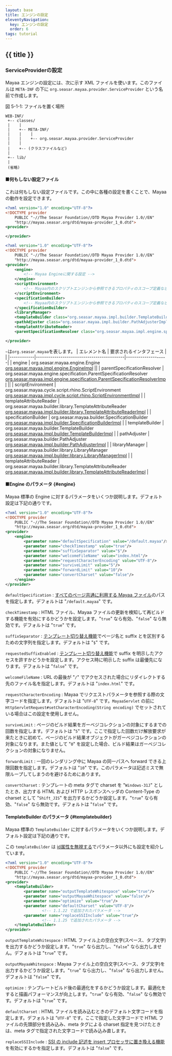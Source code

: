```yaml
---
layout: base
title: エンジンの設定
eleventyNavigation:
  key: エンジンの設定
  order: 6
tags: tutorial
---
```


## {{ title }}

### ServiceProviderの設定

Mayaa エンジンの設定には、次に示す XML ファイルを使います。このファイルは `META-INF` の下に `org.seasar.mayaa.provider.ServiceProvider` という名前で作成します。

図 5-1-1: ファイルを置く場所
```
WEB-INF/
 +-- classes/
 |    |
 |    +-- META-INF/
 |    |    |
 |    |    +-- org.seasar.mayaa.provider.ServiceProvider
 |    |
 |    +-- (クラスファイルなど)
 |
 +-- lib/
 |
 (省略)
```

#### ■何もしない設定ファイル

これは何もしない設定ファイルです。この中に各種の設定を書くことで、Mayaa の動作を設定できます。

```xml {data-filename=org.seasar.mayaa.provider.ServiceProvider}
<?xml version="1.0" encoding="UTF-8"?>
<!DOCTYPE provider
    PUBLIC "-//The Seasar Foundation//DTD Mayaa Provider 1.0//EN"
    "http://mayaa.seasar.org/dtd/mayaa-provider_1_0.dtd">
<provider>

</provider>
```

```xml {data-filename=org.seasar.mayaa.provider.ServiceProvider}
<?xml version="1.0" encoding="UTF-8"?>
<!DOCTYPE provider
    PUBLIC "-//The Seasar Foundation//DTD Mayaa Provider 1.0//EN"
    "http://mayaa.seasar.org/dtd/mayaa-provider_1_0.dtd">
<provider>
    <engine>
        <!-- Mayaa Engineに関する設定 -->
    </engine>
    <scriptEnvironment>
        <!-- Mayaa内のスクリプトエンジンから参照できるプロパティのスコープ定義など -->
    </scriptEnvironment>
    <specificationBuilder>
        <!-- Mayaa内のスクリプトエンジンから参照できるプロパティのスコープ定義など -->
    </specificationBuilder>
    <libraryManager>
    <templateBuilder class="org.seasar.mayaa.impl.builder.TemplateBuilderImpl">
    <pathAdjuster class="org.seasar.mayaa.impl.builder.PathAdjusterImpl">
    <templateAttributeReader>
    <parentSpecificationResolver class="org.seasar.mayaa.impl.engine.specification.ParentSpecificationResolverImpl">

</provider>
```

`~`は`org.seasar.mayaa`を表します。
| エレメント名 | 要求されるインタフェース                      | |
|------------|-------------------------------------------|--------------------|
| engine     | org.seasar.mayaa.engine.Engine            <br>[org.seasar.mayaa.impl.engine.EngineImpl](#engine) ||
| parentSpecificationResolver | org.seasar.mayaa.engine.specification.ParentSpecificationResolver <br> [org.seasar.mayaa.impl.engine.specification.ParentSpecificationResolverImpl](#parentSpecificationResolver) ||
| scriptEnvironment       | org.seasar.mayaa.cycle.script.rhino.ScriptEnvironment <br>[org.seasar.mayaa.impl.cycle.script.rhino.ScriptEnvironmentImpl](#scriptEnvironment) |
| templateAttributeReader | org.seasar.mayaa.builder.library.TemplateAttributeReader <br>[org.seasar.mayaa.impl.builder.library.TemplateAttributeReaderImpl](#templateAttributeReader) |
| specificationBuilder    | org.seasar.mayaa.builder.SpecificationBuilder <br>[org.seasar.mayaa.impl.builder.SpecificationBuilderImpl](#specificationBuilder) |
| templateBuilder         | org.seasar.mayaa.builder.TemplateBuilder<br>[org.seasar.mayaa.impl.builder.TemplateBuilderImpl](#templateBuilder) |
| pathAdjuster            | org.seasar.mayaa.builder.PathAdjuster<br>[org.seasar.mayaa.impl.builder.PathAdjusterImpl](/docs/settings/path_adjust_settings/) |
| libraryManager          | org.seasar.mayaa.builder.library.LibraryManager<br>[org.seasar.mayaa.impl.builder.library.LibraryManagerImpl](/docs/settings/library_manager/) |
| templateAttributeReader | org.seasar.mayaa.builder.library.TemplateAttributeReader<br>[org.seasar.mayaa.impl.builder.library.TemplateAttributeReaderImpl](#templateAttributeReader) |


#### ■Engine のパラメータ {#engine}

Mayaa 標準の Engine に対するパラメータをいくつか説明します。デフォルト設定は下記の通りです。


```xml {data-filename=org.seasar.mayaa.provider.ServiceProvider}
<?xml version="1.0" encoding="UTF-8"?>
<!DOCTYPE provider
    PUBLIC "-//The Seasar Foundation//DTD Mayaa Provider 1.0//EN"
    "http://mayaa.seasar.org/dtd/mayaa-provider_1_0.dtd">
<provider>
    <engine>
        <parameter name="defaultSpecification" value="/default.mayaa"/>
        <parameter name="checkTimestamp" value="true"/>
        <parameter name="suffixSeparator" value="$"/>
        <parameter name="welcomeFileName" value="index.html"/>
        <parameter name="requestCharacterEncoding" value="UTF-8"/>
        <parameter name="surviveLimit" value="5"/>
        <parameter name="forwardLimit" value="10"/>
        <parameter name="convertCharset" value="false"/>
    </engine>
</provider>
```

`defaultSpecification`
: <a href="/docs/default/">すべてのページ共通に利用する Mayaa ファイル</a>のパスを指定します。デフォルトは "`/default.mayaa`" です。

`checkTimestamp`
: HTML ファイル、Mayaa ファイルの更新を検知して再ビルドする機能を有効にするかどうかを設定します。"`true`" なら有効、"`false`" なら無効です。デフォルトは "`true`" です。

`suffixSeparator`
: <a href="/docs/template_suffix/">テンプレート切り替え機能</a>でページ名と suffix とを区別するための文字列を指定します。デフォルトは "`$`" です。

`requestedSuffixEnabled`
: <a href="/docs/template_suffix/">テンプレート切り替え機能</a>で suffix を明示したアクセスを許すかどうかを設定します。アクセス時に明示した suffix は最優先になります。デフォルトは "`false`" です。

`welcomeFileName`
: URL の最後が "`/`" でアクセスされた場合にリダイレクトする先のファイル名を指定します。デフォルトは "`index.html`" です。

`requestCharacterEncoding`
: Mayaa でリクエストパラメータを参照する際の文字コードを指定します。デフォルトは "`UTF-8`" です。`MayaaServlet` の前に `HttpServletRequest#setCharacterEncoding(String encoding)` でセットされている場合はこの設定を使用しません。

`surviveLimit`
: ページのビルド結果をガーベジコレクションの対象にするまでの回数を指定します。デフォルトは "`5`" です。ここで指定した回数だけ解放要求が来たときに初めて、ページのビルド結果オブジェクトがガーベジコレクションの対象になります。また値として "`0`" を設定した場合、ビルド結果はガーベジコレクションの対象になりません。

`forwardLimit`
: 一回のレンダリング中に Mayaa の同一パスへ forward できる上限回数を指定します。デフォルトは "`10`" です。このパラメータは記述ミスで無限ループしてしまうのを避けるためにあります。

`convertCharset`
: テンプレートの meta タグで charset を "`Windows-31J`" としたとき、出力する HTML および HTTP レスポンスヘッダの Content-Type の charset として "`Shift_JIS`" を出力するかどうか設定します。"`true`" なら有効、"`false`" なら無効です。デフォルトは "`false`" です。

</dl>


#### TemplateBuilder のパラメータ {#templatebuilder}

Mayaa 標準の `TemplateBuilder` に対するパラメータをいくつか説明します。デフォルト設定は下記の通りです。

この `templateBuilder` は [id属性を無視する](./equals_id_resolver/)でパラメータ以外にも設定を紹介しています。

```xml {data-filename=org.seasar.mayaa.provider.ServiceProvider}
<?xml version="1.0" encoding="UTF-8"?>
<!DOCTYPE provider
    PUBLIC "-//The Seasar Foundation//DTD Mayaa Provider 1.0//EN"
    "http://mayaa.seasar.org/dtd/mayaa-provider_1_0.dtd">
<provider>
    <templateBuilder>
        <parameter name="outputTemplateWhitespace" value="true"/>
        <parameter name="outputMayaaWhitespace" value="false"/>
        <parameter name="optimize" value="true"/>
        <parameter name="defaultCharset" value="UTF-8"/>
                <!-- 1.1.22 で追加されたパラメータ -->
        <parameter name="replaceSSIInclude" value="true"/>
                <!-- 1.1.25 で追加されたパラメータ -->
    </templateBuilder>
</provider>
```


`outputTemplateWhitespace`
: HTML ファイル上の空白文字(スペース、タブ文字)を出力するかどうか設定します。"`true`" なら出力し、"`false`" なら出力しません。デフォルトは "`true`" です。

`outputMayaaWhitespace`
: Mayaa ファイル上の空白文字(スペース、タブ文字)を出力するかどうか設定します。"`true`" なら出力し、"`false`" なら出力しません。デフォルトは "`false`" です。

`optimize`
: テンプレートビルド後の最適化をするかどうか設定します。最適化をすると描画パフォーマンスが向上します。"`true`" なら有効、"`false`" なら無効です。デフォルトは "`true`" です。

`defaultCharset`
: HTML ファイルを読み込むときのデフォルト文字コードを指定します。デフォルトは "`UTF-8`" です。ここで指定した文字コードで HTML ファイルの先頭部分を読み込み、meta タグによる charset 指定を見つけたときは、meta タグで指定された文字コードで読み込み直します。

`replaceSSIInclude`
: <a href="/docs/settings/include/">SSI の include 記述を insert プロセッサに置き換える機能</a>を有効にするかを指定します。デフォルトは "`false`" です。
